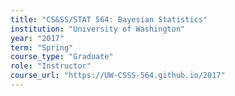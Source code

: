 ```yaml
---
title: "CS&SS/STAT 564: Bayesian Statistics"
institution: "University of Washington"
year: "2017"
term: "Spring"
course_type: "Graduate"
role: "Instructor"
course_url: "https://UW-CSSS-564.github.io/2017"
---
```

